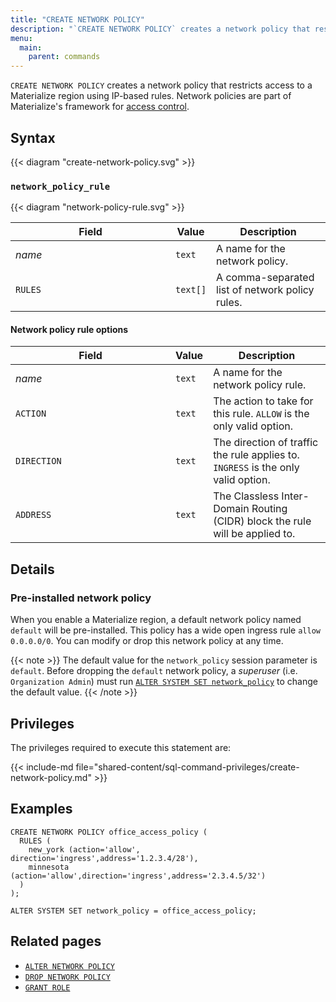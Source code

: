 ```yaml
---
title: "CREATE NETWORK POLICY"
description: "`CREATE NETWORK POLICY` creates a network policy that restricts access to a Materialize region using IP-based rules."
menu:
  main:
    parent: commands
---
```


`CREATE NETWORK POLICY` creates a network policy that restricts access to a
Materialize region using IP-based rules. Network policies are part of
Materialize's framework for [access control](/manage/access-control/).

## Syntax

{{< diagram "create-network-policy.svg" >}}

### `network_policy_rule`

{{< diagram "network-policy-rule.svg" >}}

| <div style="min-width:240px">Field</div>  | Value            | Description
|-------------------------------------------|------------------|------------------------------------------------
| _name_                                    | `text`           | A name for the network policy.
| `RULES`                                   | `text[]`         | A comma-separated list of network policy rules.

#### Network policy rule options

| <div style="min-width:240px">Field</div>  | Value            | Description
|-------------------------------------------|------------------|------------------------------------------------
| _name_                                    | `text`           | A name for the network policy rule.
| `ACTION`                                  | `text`           | The action to take for this rule. `ALLOW` is the only valid option.
| `DIRECTION`                               | `text`           | The direction of traffic the rule applies to. `INGRESS` is the only valid option.
| `ADDRESS`                                 | `text`           | The Classless Inter-Domain Routing (CIDR) block the rule will be applied to.

## Details

### Pre-installed network policy

When you enable a Materialize region, a default network policy named `default`
will be pre-installed. This policy has a wide open ingress rule `allow
0.0.0.0/0`. You can modify or drop this network policy at any time.

{{< note >}}
The default value for the `network_policy` session parameter is `default`.
Before dropping the `default` network policy, a _superuser_ (i.e. `Organization
Admin`) must run [`ALTER SYSTEM SET network_policy`](/sql/alter-system-set) to
change the default value.
{{< /note >}}

## Privileges

The privileges required to execute this statement are:

{{< include-md
file="shared-content/sql-command-privileges/create-network-policy.md" >}}

## Examples

```mzsql
CREATE NETWORK POLICY office_access_policy (
  RULES (
    new_york (action='allow', direction='ingress',address='1.2.3.4/28'),
    minnesota (action='allow',direction='ingress',address='2.3.4.5/32')
  )
);
```

```mzsql
ALTER SYSTEM SET network_policy = office_access_policy;
```

## Related pages

- [`ALTER NETWORK POLICY`](../alter-network-policy)
- [`DROP NETWORK POLICY`](../drop-network-policy)
- [`GRANT ROLE`](../grant-role)
